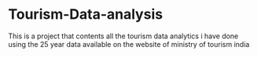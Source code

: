 # Tourism-Data-analysis
This is a project that contents all the tourism data analytics i have done using the 25 year data available on the website of ministry of tourism india 
